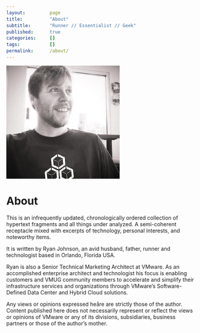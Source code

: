 ```yaml
---
layout:         page
title:          "About"
subtitle:       "Runner // Essentialist // Geek"
published:      true
categories:     []
tags:           []
permalink:      /about/
---
```


<img src="/images/me.jpg" title="Yeah, this is me.">

# About

This is an infrequently updated, chronologically ordered collection of hypertext fragments and all things under analyzed. A semi-coherent receptacle mixed with excerpts of technology, personal interests, and noteworthy items.

It is written by Ryan Johnson, an avid husband, father, runner and technologist based in Orlando, Florida USA.

Ryan is also a Senior Technical Marketing Architect at VMware. As an accomplished enterprise architect and technologist his focus is enabling customers and VMUG community members to accelerate and simplify their infrastructure services and organizations through VMware’s Software-Defined Data Center and Hybrid Cloud solutions.

Any views or opinions expressed heåre are strictly those of the author. Content published here does not necessarily represent or reflect the views or opinions of VMware or any of its divisions, subsidiaries, business partners or those of the author’s mother.
